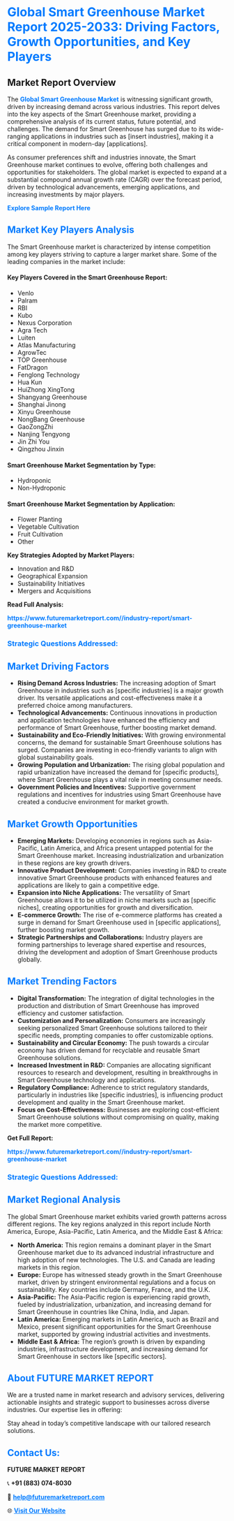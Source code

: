 <h1 style="color: #007BFF;">Global Smart Greenhouse Market Report 2025-2033: Driving Factors, Growth Opportunities, and Key Players</h1>

<section id="overview">
<h2>Market Report Overview</h2>
<p>The <a href="https://www.futuremarketreport.com//industry-report/smart-greenhouse-market" style="color: #007BFF; text-decoration: none;"><strong>Global Smart Greenhouse Market</strong></a> is witnessing significant growth, driven by increasing demand across various industries. This report delves into the key aspects of the Smart Greenhouse market, providing a comprehensive analysis of its current status, future potential, and challenges. The demand for Smart Greenhouse has surged due to its wide-ranging applications in industries such as [insert industries], making it a critical component in modern-day [applications].</p>
<p>As consumer preferences shift and industries innovate, the Smart Greenhouse market continues to evolve, offering both challenges and opportunities for stakeholders. The global market is expected to expand at a substantial compound annual growth rate (CAGR) over the forecast period, driven by technological advancements, emerging applications, and increasing investments by major players.</p>
</section>

<section id="overview">
<p><a href="https://www.futuremarketreport.com//request-sample/reportId=91190" style="color: #007BFF; text-decoration: none;"><strong>Explore Sample Report Here</strong></a></p>
</section>

<section id="key-players">
<h2 style="color: #007BFF;">Market Key Players Analysis</h2>
<p>The Smart Greenhouse market is characterized by intense competition among key players striving to capture a larger market share. Some of the leading companies in the market include:</p>
<h4>Key Players Covered in the Smart Greenhouse Report:</h4>
<ul><li>Venlo</li><li>Palram</li><li>RBI</li><li>Kubo</li><li>Nexus Corporation</li><li>Agra Tech</li><li>Luiten</li><li>Atlas Manufacturing</li><li>AgrowTec</li><li>TOP Greenhouse</li><li>FatDragon</li><li>Fenglong Technology</li><li>Hua Kun</li><li>HuiZhong XingTong</li><li>Shangyang Greenhouse</li><li>Shanghai Jinong</li><li>Xinyu Greenhouse</li><li>NongBang Greenhouse</li><li>GaoZongZhi</li><li>Nanjing Tengyong</li><li>Jin Zhi You</li><li>Qingzhou Jinxin</li></ul>
<h4>Smart Greenhouse Market Segmentation by Type:</h4>
<ul><li>Hydroponic</li><li>Non-Hydroponic</li></ul>

<h4>Smart Greenhouse Market Segmentation by Application:</h4>
<ul><li>Flower Planting</li><li>Vegetable Cultivation</li><li>Fruit Cultivation</li><li>Other</li></ul>
<p><strong>Key Strategies Adopted by Market Players:</strong></p>
<ul>
<li>Innovation and R&D</li>
<li>Geographical Expansion</li>
<li>Sustainability Initiatives</li>
<li>Mergers and Acquisitions</li>
</ul>
</section>

<section>
<p><strong>Read Full Analysis: </strong></p><a href="https://www.futuremarketreport.com//industry-report/smart-greenhouse-market" style="color: #007BFF; text-decoration: none;"><strong>https://www.futuremarketreport.com//industry-report/smart-greenhouse-market</strong></a>
<h3 style="color: #007BFF;">Strategic Questions Addressed:</h3>
</section>

<section id="driving-factors">
<h2 style="color: #007BFF;">Market Driving Factors</h2>
<ul>
<li><strong>Rising Demand Across Industries:</strong> The increasing adoption of Smart Greenhouse in industries such as [specific industries] is a major growth driver. Its versatile applications and cost-effectiveness make it a preferred choice among manufacturers.</li>
<li><strong>Technological Advancements:</strong> Continuous innovations in production and application technologies have enhanced the efficiency and performance of Smart Greenhouse, further boosting market demand.</li>
<li><strong>Sustainability and Eco-Friendly Initiatives:</strong> With growing environmental concerns, the demand for sustainable Smart Greenhouse solutions has surged. Companies are investing in eco-friendly variants to align with global sustainability goals.</li>
<li><strong>Growing Population and Urbanization:</strong> The rising global population and rapid urbanization have increased the demand for [specific products], where Smart Greenhouse plays a vital role in meeting consumer needs.</li>
<li><strong>Government Policies and Incentives:</strong> Supportive government regulations and incentives for industries using Smart Greenhouse have created a conducive environment for market growth.</li>
</ul>
</section>

<section id="growth-opportunities">
<h2 style="color: #007BFF;">Market Growth Opportunities</h2>
<ul>
<li><strong>Emerging Markets:</strong> Developing economies in regions such as Asia-Pacific, Latin America, and Africa present untapped potential for the Smart Greenhouse market. Increasing industrialization and urbanization in these regions are key growth drivers.</li>
<li><strong>Innovative Product Development:</strong> Companies investing in R&D to create innovative Smart Greenhouse products with enhanced features and applications are likely to gain a competitive edge.</li>
<li><strong>Expansion into Niche Applications:</strong> The versatility of Smart Greenhouse allows it to be utilized in niche markets such as [specific niches], creating opportunities for growth and diversification.</li>
<li><strong>E-commerce Growth:</strong> The rise of e-commerce platforms has created a surge in demand for Smart Greenhouse used in [specific applications], further boosting market growth.</li>
<li><strong>Strategic Partnerships and Collaborations:</strong> Industry players are forming partnerships to leverage shared expertise and resources, driving the development and adoption of Smart Greenhouse products globally.</li>
</ul>
</section>

<section id="trending-factors">
<h2 style="color: #007BFF;">Market Trending Factors</h2>
<ul>
<li><strong>Digital Transformation:</strong> The integration of digital technologies in the production and distribution of Smart Greenhouse has improved efficiency and customer satisfaction.</li>
<li><strong>Customization and Personalization:</strong> Consumers are increasingly seeking personalized Smart Greenhouse solutions tailored to their specific needs, prompting companies to offer customizable options.</li>
<li><strong>Sustainability and Circular Economy:</strong> The push towards a circular economy has driven demand for recyclable and reusable Smart Greenhouse solutions.</li>
<li><strong>Increased Investment in R&D:</strong> Companies are allocating significant resources to research and development, resulting in breakthroughs in Smart Greenhouse technology and applications.</li>
<li><strong>Regulatory Compliance:</strong> Adherence to strict regulatory standards, particularly in industries like [specific industries], is influencing product development and quality in the Smart Greenhouse market.</li>
<li><strong>Focus on Cost-Effectiveness:</strong> Businesses are exploring cost-efficient Smart Greenhouse solutions without compromising on quality, making the market more competitive.</li>
</ul>
</section>

<section>
<p><strong>Get Full Report: </strong></p><a href="https://www.futuremarketreport.com//industry-report/smart-greenhouse-market" style="color: #007BFF; text-decoration: none;"><strong>https://www.futuremarketreport.com//industry-report/smart-greenhouse-market</strong></a>
<h3 style="color: #007BFF;">Strategic Questions Addressed:</h3>
</section>


<section id="regional-analysis">
<h2 style="color: #007BFF;">Market Regional Analysis</h2>
<p>The global Smart Greenhouse market exhibits varied growth patterns across different regions. The key regions analyzed in this report include North America, Europe, Asia-Pacific, Latin America, and the Middle East & Africa:</p>
<ul>
<li><strong>North America:</strong> This region remains a dominant player in the Smart Greenhouse market due to its advanced industrial infrastructure and high adoption of new technologies. The U.S. and Canada are leading markets in this region.</li>
<li><strong>Europe:</strong> Europe has witnessed steady growth in the Smart Greenhouse market, driven by stringent environmental regulations and a focus on sustainability. Key countries include Germany, France, and the U.K.</li>
<li><strong>Asia-Pacific:</strong> The Asia-Pacific region is experiencing rapid growth, fueled by industrialization, urbanization, and increasing demand for Smart Greenhouse in countries like China, India, and Japan.</li>
<li><strong>Latin America:</strong> Emerging markets in Latin America, such as Brazil and Mexico, present significant opportunities for the Smart Greenhouse market, supported by growing industrial activities and investments.</li>
<li><strong>Middle East & Africa:</strong> The region’s growth is driven by expanding industries, infrastructure development, and increasing demand for Smart Greenhouse in sectors like [specific sectors].</li>
</ul>
</section>

<footer>
<h2 style="color: #007BFF;">About FUTURE MARKET REPORT</h2>
<p>We are a trusted name in market research and advisory services, delivering actionable insights and strategic support to businesses across diverse industries. Our expertise lies in offering:</p>

<p>Stay ahead in today’s competitive landscape with our tailored research solutions.</p>

<h2 style="color: #007BFF;">Contact Us:</h2>
<p><strong>FUTURE MARKET REPORT</strong></p>
<p>📞 <strong>+91 (883) 074-8030</strong></p>
<p>📧 <strong><a href="mailto:help@futuremarketreport.com" style="color: #007BFF;">help@futuremarketreport.com</a></strong></p>
<p>🌐 <strong><a href="https://www.futuremarketreport.com/" style="color: #007BFF;">Visit Our Website</a></strong></p>
</footer>